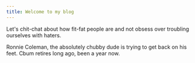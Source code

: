 ```yaml
---
title: Welcome to my blog
---
```


Let's chit-chat about how fit-fat people are and not obsess over troubling ourselves with haters.

Ronnie Coleman, the absolutely chubby dude is trying to get back on his feet.
Cbum retires long ago, been a year now.
